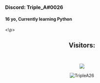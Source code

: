 ### Discord: Triple_A#0026
#### 16 yo, Currently learning Python
<p align="center>
 <img alt="" src=https://lanyard.cnrad.dev/api/651793378685485066/>
<\p>

<h2 align="center">Visitors:</h2>
<br>
<p align="center">
 	<img src="https://profile-counter.glitch.me/TripleA26/count.svg" />
</p>
</p>
<p align="center"> <img src="https://gpvc.arturio.dev/TripleA26" alt="TripleA26" /> </p>


